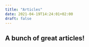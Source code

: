 ```yaml
---
title: "Articles"
date: 2021-04-19T14:24:01+02:00
draft: false
---
```


## A bunch of great articles!

